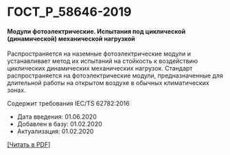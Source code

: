 # ГОСТ_Р_58646-2019

#### Модули фотоэлектрические. Испытания под циклической (динамической) механической нагрузкой

Распространяется на наземные фотоэлектрические модули и устанавливает метод их испытаний на стойкость к воздействию циклических динамических механических нагрузок. Стандарт распространяется на фотоэлектрические модули, предназначенные для длительной работы на открытом воздухе в обычных климатических зонах.

Содержит требования IEC/TS 62782:2016

- Дата введения: 01.06.2020
- Добавлен в базу: 01.02.2020
- Актуализация: 01.02.2020

<a href="https://standartgost.ru/g/ГОСТ_Р_58646-2019.pdf">[Читать в PDF]</a>
